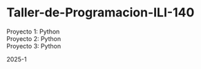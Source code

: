 # Taller-de-Programacion-ILI-140
Proyecto 1: Python  
Proyecto 2: Python  
Proyecto 3: Python  

2025-1
